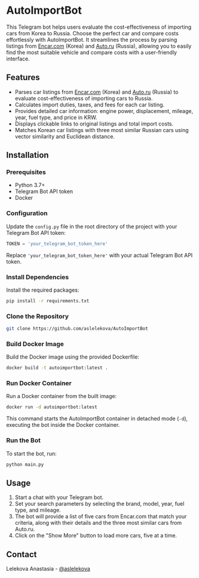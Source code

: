 # AutoImportBot

This Telegram bot helps users evaluate the cost-effectiveness of importing cars from Korea to Russia. Choose the perfect car and compare costs effortlessly with AutoImportBot. It streamlines the process by parsing listings from [Encar.com](http://www.encar.com/index.do) (Korea) and [Auto.ru](https://auto.ru) (Russia), allowing you to easily find the most suitable vehicle and compare costs with a user-friendly interface.

## Features

- Parses car listings from [Encar.com](http://www.encar.com/index.do) (Korea) and [Auto.ru](https://auto.ru) (Russia) to evaluate cost-effectiveness of importing cars to Russia.
- Calculates import duties, taxes, and fees for each car listing.
- Provides detailed car information: engine power, displacement, mileage, year, fuel type, and price in KRW.
- Displays clickable links to original listings and total import costs.
- Matches Korean car listings with three most similar Russian cars using vector similarity and Euclidean distance.

## Installation

### Prerequisites

- Python 3.7+
- Telegram Bot API token
- Docker

### Configuration

Update the `config.py` file in the root directory of the project with your Telegram Bot API token:

```python
TOKEN = 'your_telegram_bot_token_here'
```

Replace `'your_telegram_bot_token_here'` with your actual Telegram Bot API token.

### Install Dependencies

Install the required packages:

```bash
pip install -r requirements.txt
```

### Clone the Repository

```bash
git clone https://github.com/aslelekova/AutoImportBot
```

### Build Docker Image

Build the Docker image using the provided Dockerfile:

```bash
docker build -t autoimportbot:latest .
```

### Run Docker Container

Run a Docker container from the built image:

```bash
docker run -d autoimportbot:latest
```

This command starts the AutoImportBot container in detached mode (`-d`), executing the bot inside the Docker container.

### Run the Bot

To start the bot, run:

```bash
python main.py
```

## Usage

1. Start a chat with your Telegram bot.
2. Set your search parameters by selecting the brand, model, year, fuel type, and mileage.
3. The bot will provide a list of five cars from Encar.com that match your criteria, along with their details and the three most similar cars from Auto.ru.
4. Click on the "Show More" button to load more cars, five at a time.

## Contact

Lelekova Anastasia - [@aslelekova](https://t.me/aslelekova)
